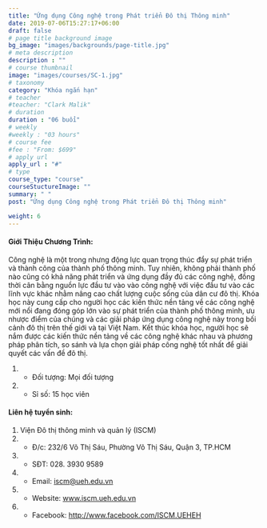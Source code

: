 ```yaml
---
title: "Ứng dụng Công nghệ trong Phát triển Đô thị Thông minh"
date: 2019-07-06T15:27:17+06:00
draft: false
# page title background image
bg_image: "images/backgrounds/page-title.jpg"
# meta description
description : ""
# course thumbnail
image: "images/courses/SC-1.jpg"
# taxonomy
category: "Khóa ngắn hạn"
# teacher
#teacher: "Clark Malik"
# duration
duration : "06 buổi"
# weekly
#weekly : "03 hours"
# course fee
#fee : "From: $699"
# apply url
apply_url : "#"
# type
course_type: "course"
courseStuctureImage: ""
summary: " "
post: "Ứng dụng Công nghệ trong Phát triển Đô thị Thông minh"

weight: 6
---
```


#### Giới Thiệu Chương Trình:

Công nghệ là một trong nhưng động lực quan trọng thúc đẩy sự phát triển và thành công của thành phố thông minh. Tuy nhiên, không phải thành phố nào cũng có khả năng phát triển và ứng dụng đầy đủ các công nghệ, đồng thời cân bằng nguồn lực đầu tư vào vào công nghệ với việc đầu tư vào các lĩnh vực khác nhằm nâng cao chất lượng cuộc sống của dân cư đô thị.
Khóa học này cung cấp cho người học các kiến thức nền tảng về các công nghệ mới nổi đang đóng góp lớn vào sự phát triển của thành phố thông minh, ưu nhược điểm của chúng và các giải pháp ứng dụng công nghệ này trong bối cảnh đô thị trên thế giới và tại Việt Nam.
Kết thúc khóa học, người học sẽ nắm được các kiến thức nền tảng về các công nghệ khác nhau và phương pháp phân tích,  so sánh và lựa chọn giải pháp công nghệ tốt nhất để giải quyết các vấn đề đô thị.

  
1. * Đối tượng: Mọi đối tượng
2. * Sỉ số: 15 học viên

#### Liên hệ tuyển sinh: 
1. Viện Đô thị thông minh và quản lý (ISCM)
2. * Đ/c: 232/6 Võ Thị Sáu, Phường Võ Thị Sáu, Quận 3, TP.HCM
3. * SĐT: 028. 3930 9589
4. * Email: iscm@ueh.edu.vn
4. * Website: www.iscm.ueh.edu.vn
5. * Facebook: http://www.facebook.com/ISCM.UEHEH
